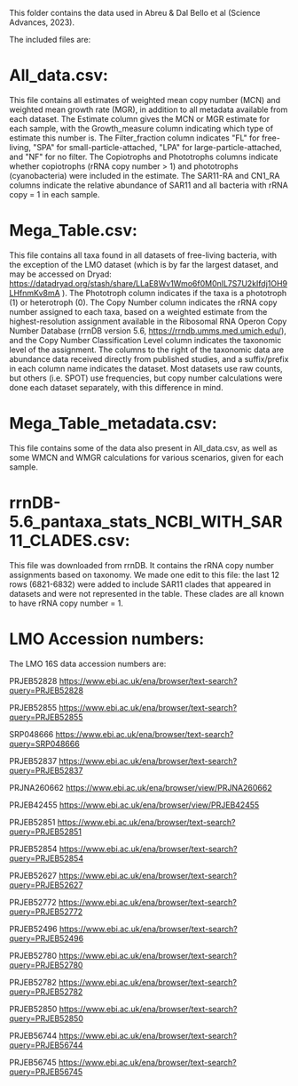 This folder contains the data used in Abreu & Dal Bello et al (Science Advances, 2023).

The included files are:

# All_data.csv: 
This file contains all estimates of weighted mean copy number (MCN) and weighted mean growth rate (MGR), in addition to all metadata available from each dataset. The Estimate column gives the MCN or MGR estimate for each sample, with the Growth_measure column indicating which type of estimate this number is. The Filter_fraction column indicates "FL" for free-living, "SPA" for small-particle-attached, "LPA" for large-particle-attached, and "NF" for no filter. The Copiotrophs and Phototrophs columns indicate whether copiotrophs (rRNA copy number > 1) and phototrophs (cyanobacteria) were included in the estimate. The SAR11-RA and CN1_RA columns indicate the relative abundance of SAR11 and all bacteria with rRNA copy = 1 in each sample.


# Mega_Table.csv:
This file contains all taxa found in all datasets of free-living bacteria, with the exception of the LMO dataset (which is by far the largest dataset, and may be accessed on Dryad: https://datadryad.org/stash/share/LLaE8Wv1Wmo6f0M0nlL7S7U2kIfdj1OH9LHfnmKv8mA ). The Phototroph column indicates if the taxa is a phototroph (1) or heterotroph (0). The Copy Number column indicates the rRNA copy number assigned to each taxa, based on a weighted estimate from the highest-resolution assignment available in the Ribosomal RNA Operon Copy Number Database (rrnDB version 5.6, https://rrndb.umms.med.umich.edu/), and the Copy Number Classification Level column indicates the taxonomic level of the assignment. The columns to the right of the taxonomic data are abundance data received directly from published studies, and a suffix/prefix in each column name indicates the dataset. Most datasets use raw counts, but others (i.e. SPOT) use frequencies, but copy number calculations were done each dataset separately, with this difference in mind.


# Mega_Table_metadata.csv:
This file contains some of the data also present in All_data.csv, as well as some WMCN and WMGR calculations for various scenarios, given for each sample.


# rrnDB-5.6_pantaxa_stats_NCBI_WITH_SAR11_CLADES.csv:
This file was downloaded from rrnDB. It contains the rRNA copy number assignments based on taxonomy. We made one edit to this file: the last 12 rows (6821-6832) were added to include SAR11 clades that appeared in datasets and were not represented in the table. These clades are all known to have rRNA copy number = 1.


# LMO Accession numbers:
The LMO 16S data accession numbers are:

PRJEB52828          https://www.ebi.ac.uk/ena/browser/text-search?query=PRJEB52828

PRJEB52855          https://www.ebi.ac.uk/ena/browser/text-search?query=PRJEB52855

SRP048666            https://www.ebi.ac.uk/ena/browser/text-search?query=SRP048666

PRJEB52837          https://www.ebi.ac.uk/ena/browser/text-search?query=PRJEB52837

PRJNA260662        https://www.ebi.ac.uk/ena/browser/view/PRJNA260662

PRJEB42455          https://www.ebi.ac.uk/ena/browser/view/PRJEB42455

PRJEB52851          https://www.ebi.ac.uk/ena/browser/text-search?query=PRJEB52851

PRJEB52854          https://www.ebi.ac.uk/ena/browser/text-search?query=PRJEB52854

PRJEB52627          https://www.ebi.ac.uk/ena/browser/text-search?query=PRJEB52627

PRJEB52772          https://www.ebi.ac.uk/ena/browser/text-search?query=PRJEB52772

PRJEB52496          https://www.ebi.ac.uk/ena/browser/text-search?query=PRJEB52496

PRJEB52780          https://www.ebi.ac.uk/ena/browser/text-search?query=PRJEB52780

PRJEB52782          https://www.ebi.ac.uk/ena/browser/text-search?query=PRJEB52782

PRJEB52850          https://www.ebi.ac.uk/ena/browser/text-search?query=PRJEB52850

PRJEB56744          https://www.ebi.ac.uk/ena/browser/text-search?query=PRJEB56744

PRJEB56745          https://www.ebi.ac.uk/ena/browser/text-search?query=PRJEB56745
